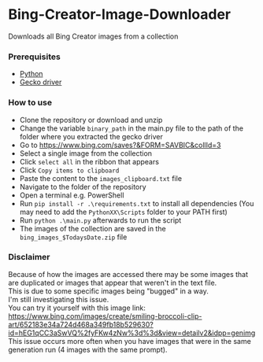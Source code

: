 # Bing-Creator-Image-Downloader
Downloads all Bing Creator images from a collection

### Prerequisites
* [Python](https://www.python.org/downloads/)
* [Gecko driver](https://github.com/mozilla/geckodriver/releases)

### How to use
* Clone the repository or download and unzip
* Change the variable `binary_path` in the main.py file to the path of the folder where you extracted the gecko driver
* Go to https://www.bing.com/saves?&FORM=SAVBIC&collId=3
* Select a single image from the collection
* Click `select all` in the ribbon that appears
* Click `Copy items to clipboard`
* Paste the content to the `images_clipboard.txt` file
* Navigate to the folder of the repository
* Open a terminal e.g. PowerShell
* Run `pip install -r .\requirements.txt` to install all dependencies (You may need to add the `PythonXX\Scripts` folder to your PATH first)
* Run `python .\main.py` afterwards to run the script 
* The images of the collection are saved in the `bing_images_$TodaysDate.zip` file

### Disclaimer
Because of how the images are accessed there may be some images that are duplicated or images that appear that weren't in the text file.  
This is due to some specific images being "bugged" in a way.  
I'm still investigating this issue.  
You can try it yourself with this image link:  
https://www.bing.com/images/create/smiling-broccoli-clip-art/652183e34a724d468a349fb18b529630?id=hEG1qCC3aSwVQ%2fyFKw4zNw%3d%3d&view=detailv2&idpp=genimg  
This issue occurs more often when you have images that were in the same generation run (4 images with the same prompt).  